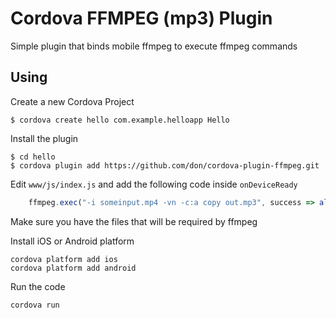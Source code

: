 # Cordova FFMPEG (mp3) Plugin

Simple plugin that binds mobile ffmpeg to execute ffmpeg commands

## Using

Create a new Cordova Project

    $ cordova create hello com.example.helloapp Hello
    
Install the plugin

    $ cd hello
    $ cordova plugin add https://github.com/don/cordova-plugin-ffmpeg.git
    

Edit `www/js/index.js` and add the following code inside `onDeviceReady`

```js
    ffmpeg.exec("-i someinput.mp4 -vn -c:a copy out.mp3", success => alert(success), failure => alert(failure));
```

Make sure you have the files that will be required by ffmpeg

Install iOS or Android platform

    cordova platform add ios
    cordova platform add android
    
Run the code

    cordova run
